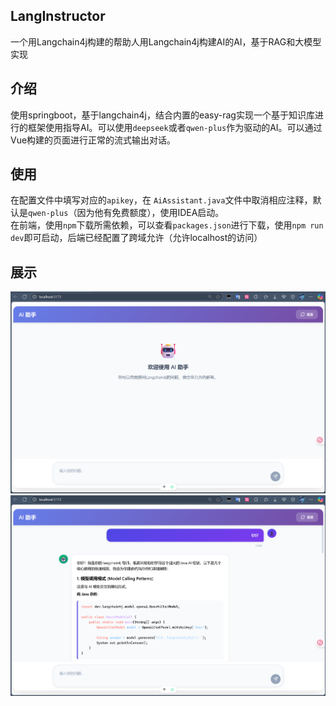 ## LangInstructor
一个用Langchain4j构建的帮助人用Langchain4j构建AI的AI，基于RAG和大模型实现

## 介绍
使用springboot，基于langchain4j，结合内置的easy-rag实现一个基于知识库进行的框架使用指导AI。可以使用`deepseek`或者`qwen-plus`作为驱动的AI。可以通过Vue构建的页面进行正常的流式输出对话。

## 使用
在配置文件中填写对应的`apikey`，在 `AiAssistant.java`文件中取消相应注释，默认是`qwen-plus`（因为他有免费额度），使用IDEA启动。  
在前端，使用`npm`下载所需依赖，可以查看`packages.json`进行下载，使用`npm run dev`即可启动，后端已经配置了跨域允许（允许localhost的访问）

## 展示
![演示1](https://github.com/HUANGsir-JH/LangInstructor/blob/master/img/img2.png)
![演示2](https://github.com/HUANGsir-JH/LangInstructor/blob/master/img/img1.png)
